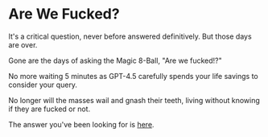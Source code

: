 # Are We Fucked?

It's a critical question, never before answered definitively. But those days are over.

Gone are the days of asking the Magic 8-Ball, "Are we fucked!?"

No more waiting 5 minutes as GPT-4.5 carefully spends your life savings to consider your query.

No longer will the masses wail and gnash their teeth, living without knowing if they are fucked or not.

The answer you've been looking for is [here](https://arewefucked.lol).
